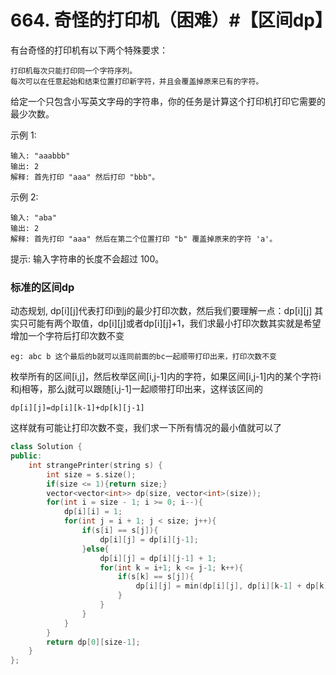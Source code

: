 # 664. 奇怪的打印机（困难）#【区间dp】

有台奇怪的打印机有以下两个特殊要求：

    打印机每次只能打印同一个字符序列。
    每次可以在任意起始和结束位置打印新字符，并且会覆盖掉原来已有的字符。

给定一个只包含小写英文字母的字符串，你的任务是计算这个打印机打印它需要的最少次数。

示例 1:

    输入: "aaabbb"
    输出: 2
    解释: 首先打印 "aaa" 然后打印 "bbb"。

示例 2:

    输入: "aba"
    输出: 2
    解释: 首先打印 "aaa" 然后在第二个位置打印 "b" 覆盖掉原来的字符 'a'。

提示: 输入字符串的长度不会超过 100。


### 标准的区间dp
动态规划, dp[i][j]代表打印i到j的最少打印次数，然后我们要理解一点：dp[i][j] 其实只可能有两个取值，dp[i][j]或者dp[i][j]+1，我们求最小打印次数其实就是希望增加一个字符后打印次数不变

    eg: abc b 这个最后的b就可以连同前面的bc一起顺带打印出来，打印次数不变

枚举所有的区间[i,j]，然后枚举区间[i,j-1]内的字符，如果区间[i,j-1]内的某个字符i和j相等，那么j就可以跟随[i,j-1]一起顺带打印出来，这样该区间的

    dp[i][j]=dp[i][k-1]+dp[k][j-1]

这样就有可能让打印次数不变，我们求一下所有情况的最小值就可以了

```c++
class Solution {
public:
    int strangePrinter(string s) {
        int size = s.size();
        if(size <= 1){return size;}
        vector<vector<int>> dp(size, vector<int>(size));
        for(int i = size - 1; i >= 0; i--){
            dp[i][i] = 1;
            for(int j = i + 1; j < size; j++){
                if(s[i] == s[j]){
                    dp[i][j] = dp[i][j-1];
                }else{
                    dp[i][j] = dp[i][j-1] + 1;
                    for(int k = i+1; k <= j-1; k++){
                        if(s[k] == s[j]){
                            dp[i][j] = min(dp[i][j], dp[i][k-1] + dp[k][j-1]);
                        }
                    }
                }
            }
        }
        return dp[0][size-1];
    }
};
```
